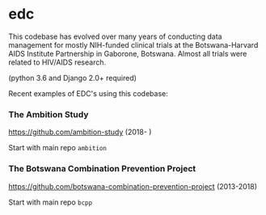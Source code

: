# edc

This codebase has evolved over many years of conducting data management for mostly NIH-funded clinical trials at the Botswana-Harvard AIDS Institute Partnership in Gaborone, Botswana. Almost all trials were related to HIV/AIDS research.

(python 3.6 and Django 2.0+ required)

Recent examples of EDC's using this codebase:

### The Ambition Study

https://github.com/ambition-study (2018- ) 

Start with main repo `ambition`

### The Botswana Combination Prevention Project

https://github.com/botswana-combination-prevention-project (2013-2018)

Start with main repo `bcpp`

